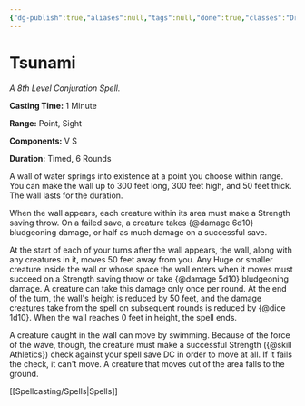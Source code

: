 ```yaml
---
{"dg-publish":true,"aliases":null,"tags":null,"done":true,"classes":"Druid,","spellLevel":8,"school":"Conjuration","source":"PHB","permalink":"/spells/tsunami/","dgHomeLink":false,"dgPassFrontmatter":true}
---
```


# Tsunami
*A 8th Level Conjuration Spell.*

**Casting Time:** 1 Minute

**Range:** Point, Sight

**Components:** V S 

**Duration:** Timed, 6 Rounds

A wall of water springs into existence at a point you choose within range. You can make the wall up to 300 feet long, 300 feet high, and 50 feet thick. The wall lasts for the duration.



When the wall appears, each creature within its area must make a Strength saving throw. On a failed save, a creature takes {@damage 6d10} bludgeoning damage, or half as much damage on a successful save.



At the start of each of your turns after the wall appears, the wall, along with any creatures in it, moves 50 feet away from you. Any Huge or smaller creature inside the wall or whose space the wall enters when it moves must succeed on a Strength saving throw or take {@damage 5d10} bludgeoning damage. A creature can take this damage only once per round. At the end of the turn, the wall's height is reduced by 50 feet, and the damage creatures take from the spell on subsequent rounds is reduced by {@dice 1d10}. When the wall reaches 0 feet in height, the spell ends.



A creature caught in the wall can move by swimming. Because of the force of the wave, though, the creature must make a successful Strength ({@skill Athletics}) check against your spell save DC in order to move at all. If it fails the check, it can't move. A creature that moves out of the area falls to the ground.

[[Spellcasting/Spells|Spells]]